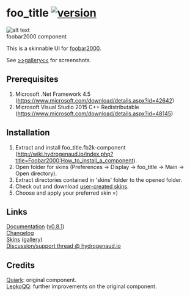 # foo_title [![version][version-badge]][CHANGELOG]
![alt text](https://i.imgur.com/KskthTl.png)  
foobar2000 component

This is a skinnable UI for [foobar2000](https://www.foobar2000.org).

See [>>gallery<<](https://github.com/TheQwertiest/foo_title/wiki/Skin-gallery) for screenshots.

## Prerequisites
1. Microsoft .Net Framework 4.5 (https://www.microsoft.com/download/details.aspx?id=42642)
1. Microsoft Visual Studio 2015 C++ Redistributable (https://www.microsoft.com/download/details.aspx?id=48145)

## Installation
1. Extract and install foo_title.fb2k-component (http://wiki.hydrogenaud.io/index.php?title=Foobar2000:How_to_install_a_component).  
1. Open folder for skins (Preferences -> Display -> foo_title -> Main -> Open directory).
1. Extract directories contained in 'skins' folder to the opened folder.
1. Check out and download [user-created skins](https://github.com/TheQwertiest/foo_title/wiki/Skin-gallery).
1. Choose and apply your preferred skin =)

## Links
[Documentation](http://wiki.hydrogenaud.io/index.php?title=Foobar2000:Components/Titlebar_(foo_managed_wrapper)) ([v0.8.1](https://quiark.github.io/foo_title))  
[Changelog](https://github.com/theqwertiest/foo_title/blob/master/CHANGELOG.md)  
[Skins](https://hydrogenaud.io/index.php/topic,46619.0.html) ([gallery](https://github.com/TheQwertiest/foo_title/wiki/Skin-gallery))  
[Discussion/support thread @ hydrogenaud.io](http://www.hydrogenaudio.org/forums/index.php?showtopic=46595)

## Credits
[Quiark](https://github.com/Quiark): original component.  
[LepkoQQ](https://github.com/LepkoQQ): further improvements on the original component.

[CHANGELOG]: ./CHANGELOG.md
[version-badge]: https://img.shields.io/badge/version-1.0.4a-blue.svg
